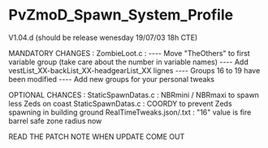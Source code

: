 # PvZmoD_Spawn_System_Profile

V1.04.d 
(should be release wenesday 19/07/03 18h CTE)

MANDATORY CHANGES : 
ZombieLoot.c : 
---- Move "TheOthers" to first variable group (take care about the number in variable names)
---- Add vestList_XX-backList_XX-headgearList_XX lignes
---- Groups 16 to 19 have been modified
---- Add new groups for your personal tweaks

OPTIONAL CHANCES : 
StaticSpawnDatas.c : NBRmini / NBRmaxi to spawn less Zeds on coast
StaticSpawnDatas.c : COORDY to prevent Zeds spawning in building ground
RealTimeTweaks.json/.txt : "16" value is fire barrel safe zone radius now

READ THE PATCH NOTE WHEN UPDATE COME OUT